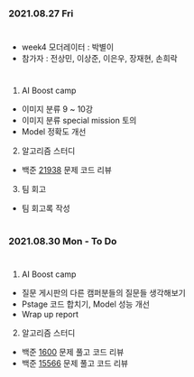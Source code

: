 ### 2021.08.27 Fri

#
- week4 모더레이터 : 박별이
- 참가자 : 전상민, 이상준, 이은우, 장재현, 손희락
#
1. AI Boost camp
- 이미지 분류 9 ~ 10강
- 이미지 분류 special mission 토의
- Model 정확도 개선
  
2. 알고리즘 스터디
- 백준 [21938](https://www.acmicpc.net/problem/21938)  문제 코드 리뷰

3. 팀 회고
- 팀 회고록 작성
  
#
### 2021.08.30 Mon - To Do 
#
1. AI Boost camp
- 질문 게시판의 다른 캠퍼분들의 질문들 생각해보기
- Pstage 코드 합치기, Model 성능 개선
- Wrap up report

  
2. 알고리즘 스터디
- 백준 [1600](https://www.acmicpc.net/problem/1600) 문제 풀고 코드 리뷰
- 백준 [15566](https://www.acmicpc.net/problem/15566) 문제 풀고 코드 리뷰
